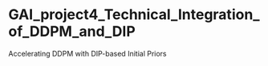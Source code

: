 # GAI_project4_Technical_Integration_of_DDPM_and_DIP
Accelerating DDPM with DIP-based Initial Priors
